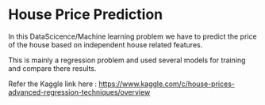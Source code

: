 # House Price Prediction

In this DataScicence/Machine learning problem we have to predict the price of the house based on independent house related features.

This is mainly a regression problem and used several models for training and compare there results.

Refer the Kaggle link here : https://www.kaggle.com/c/house-prices-advanced-regression-techniques/overview
